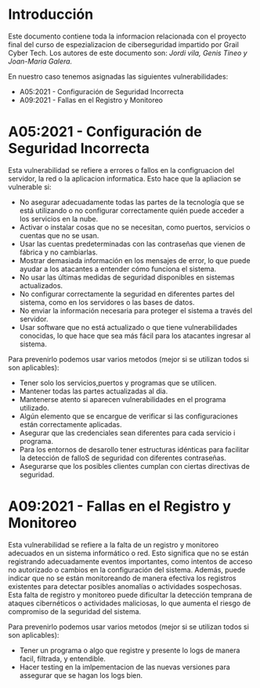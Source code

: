 # Introducción

Este documento contiene toda la informacion relacionada con el proyecto final del curso de espezializacion de ciberseguridad impartido por Grail Cyber Tech. Los autores de este documento son: *Jordi vila, Genis Tineo y Joan-Maria Galera.*

En nuestro caso tenemos asignadas las siguientes vulnerabilidades:

 - A05:2021 - Configuración de Seguridad Incorrecta
 - A09:2021 - Fallas en el Registro y Monitoreo

# A05:2021 - Configuración de Seguridad Incorrecta

 Esta vulnerabilidad se refiere a errores o fallos en la configruacion del servidor, la red o la aplicacion informatica. Esto hace que la apliacion se vulnerable si:

- No asegurar adecuadamente todas las partes de la tecnología que se está utilizando o no configurar correctamente quién puede acceder a los servicios en la nube.
- Activar o instalar cosas que no se necesitan, como puertos, servicios o cuentas que no se usan.
- Usar las cuentas predeterminadas con las contraseñas que vienen de fábrica y no cambiarlas.
- Mostrar demasiada información en los mensajes de error, lo que puede ayudar a los atacantes a entender cómo funciona el sistema.
- No usar las últimas medidas de seguridad disponibles en sistemas actualizados.
- No configurar correctamente la seguridad en diferentes partes del sistema, como en los servidores o las bases de datos.
- No enviar la información necesaria para proteger el sistema a través del servidor.
- Usar software que no está actualizado o que tiene vulnerabilidades conocidas, lo que hace que sea más fácil para los atacantes ingresar al sistema.
  
Para  prevenirlo podemos usar varios metodos (mejor si se utilizan todos si son aplicables):
- Tener solo los servicios,puertos y programas que se utilicen.
- Mantener todas las partes actualizadas al dia.
- Mantenerse atento si aparecen vulnerabilidades en el programa utilizado.
- Algún elemento que se encargue de verificar si las configuraciones están correctamente aplicadas.
- Asegurar que las credenciales sean diferentes para cada servicio i programa.
- Para los entornos de desarollo tener estructuras idénticas  para facilitar la detección de falloS de seguridad con diferentes contraseñas.
- Asegurarse que los posibles clientes cumplan con ciertas directivas de seguridad.


# A09:2021 - Fallas en el Registro y Monitoreo

Esta vulnerabilidad se refiere a la falta de un registro y monitoreo adecuados en un sistema informático o red. Esto significa que no se están registrando adecuadamente eventos importantes, como intentos de acceso no autorizado o cambios en la configuración del sistema. Además, puede indicar que no se están monitoreando de manera efectiva los registros existentes para detectar posibles anomalías o actividades sospechosas. Esta falta de registro y monitoreo puede dificultar la detección temprana de ataques cibernéticos o actividades maliciosas, lo que aumenta el riesgo de compromiso de la seguridad del sistema.

Para  prevenirlo podemos usar varios metodos (mejor si se utilizan todos si son aplicables):
- Tener un programa o algo que registre y presente lo logs de manera facil, filtrada, y entendible.
- Hacer testing en la imlpementacion de las nuevas versiones para assegurar que se hagan los logs bien.

